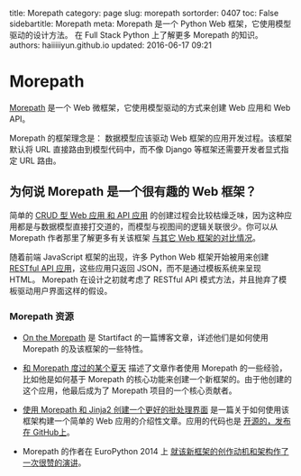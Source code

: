 title: Morepath
category: page
slug: morepath
sortorder: 0407
toc: False
sidebartitle: Morepath
meta: Morepath 是一个 Python Web 框架，它使用模型驱动的设计方法。 在 Full Stack Python 上了解更多 Morepath 的知识。
authors: haiiiiiyun.github.io
updated: 2016-06-17 09:21

# Morepath
[Morepath](http://morepath.readthedocs.org/en/latest/) 是一个 Web 微框架，它使用模型驱动的方式来创建 Web 应用和 Web API。

Morepath 的框架理念是： 数据模型应该驱动 Web 框架的应用开发过程。该框架默认将 URL 直接路由到模型代码中，而不像 Django 等框架还需要开发者显式指定 URL 路由。


## 为何说 Morepath 是一个很有趣的 Web 框架？
简单的 [CRUD 型 Web 应用 和 API 应用](http://en.wikipedia.org/wiki/Create,_read,_update_and_delete) 的创建过程会比较枯燥乏味，因为这种应用都是与数据模型直接打交道的，而模型与视图间的逻辑关联很少。你可以从 Morepath 作者那里了解更多有关该框架 [与其它 Web 框架的对比情况](http://morepath.readthedocs.org/en/latest/compared.html)。

随着前端 JavaScript 框架的出现，许多 Python Web 框架开始被用来创建 [RESTful API 应用](/application-programming-interfaces.html)，这些应用只返回 JSON，而不是通过模板系统来呈现 HTML。 Morepath 在设计之初就考虑了 RESTful API 模式方法，并且抛弃了模板驱动用户界面这样的假设。


### Morepath 资源
* [On the Morepath](http://blog.startifact.com/posts/on-the-morepath.html) 是 Startifact 的一篇博客文章，详述他们是如何使用 Morepath 的及该框架的一些特性。

* [和 Morepath 度过的某个夏天](http://blog.stacktrace.ch/post/132538261985) 描述了文章作者使用 Morepath 的一些经验，比如他是如何基于 Morepath 的核心功能来创建一个新框架的。由于他创建的这个应用，他最后成为了 Morepath 项目的一个核心贡献者。

* [使用 Morepath 和 Jinja2 创建一个更好的批处理界面](http://blog.startifact.com/posts/morepath-batching-example.html) 是一篇关于如何使用该框架构建一个简单的 Web 应用的介绍性文章。应用的代码也是 [开源的，发布在 GitHub上](https://github.com/morepath/morepath_batching)。

* Morepath 的作者在 EuroPython 2014 上 [就该新框架的创作动机和架构作了一次很赞的演讲](https://www.youtube.com/watch?v=gyDKMAWPyuY)。
